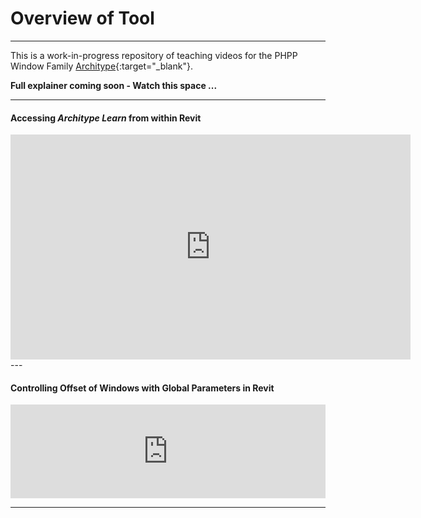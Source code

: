 # Overview of Tool
---
This is a work-in-progress repository of teaching videos for the PHPP Window Family [Architype](https://architype.co.uk/){:target="_blank"}.

**Full explainer coming soon - Watch this space ...**

---

#### Accessing *Architype Learn* from within Revit

<div class="iframe-container">
    <iframe src="https://player.vimeo.com/video/486742597" width="640" height="360" frameborder="0" allow="autoplay; fullscreen" allowfullscreen></iframe>
</div>
---

#### Controlling Offset of Windows with Global Parameters in Revit

<div class="iframe-container">
    <iframe src="https://player.vimeo.com/video/486742597" width="100%" height="auto" frameborder="0" allow="autoplay; fullscreen" allowfullscreen></iframe>
</div>


---
